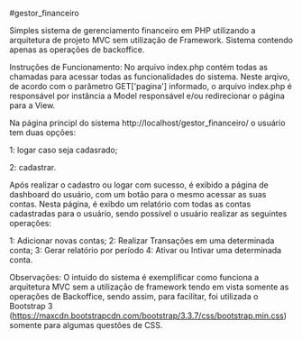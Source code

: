 #gestor_financeiro

Simples sistema de gerenciamento financeiro em PHP utilizando a arquitetura de projeto MVC sem utilização de Framework. Sistema contendo apenas as operações de backoffice.

Instruções de Funcionamento:
No arquivo index.php contém todas as chamadas para acessar todas as funcionalidades do sistema. Neste arqivo, de acordo com o parâmetro GET['pagina'] informado, o arquivo index.php é responsável por instância a Model responsável e/ou redirecionar o página para a View.

Na página principl do sistema http://localhost/gestor_financeiro/ o usuário tem duas opções:

1: logar caso seja cadasrado;

2: cadastrar.

Após realizar o cadastro ou logar com sucesso, é exibido a página de dashboard do usuário, com um botão para o mesmo acessar as suas contas. Nesta página, é exibdo um relatório com todas as contas cadastradas para o usuário, sendo possível o usuário realizar as seguintes operações:

1: Adicionar novas contas;
2: Realizar Transações em uma determinada conta;
3: Gerar relatório por período
4: Ativar ou Intivar uma determinada conta.

Observações:
O intuido do sistema é exemplificar como funciona a arquitetura MVC sem a utilização de framework tendo em vista somente as operações de Backoffice, sendo assim, para facilitar, foi utilizada o Bootstrap 3 (https://maxcdn.bootstrapcdn.com/bootstrap/3.3.7/css/bootstrap.min.css) somente para algumas questões de CSS.  
